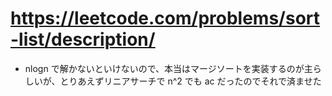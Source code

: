 # https://leetcode.com/problems/sort-list/description/

- nlogn で解かないといけないので、本当はマージソートを実装するのが主らしいが、とりあえずリニアサーチで n^2 でも ac だったのでそれで済ませた
